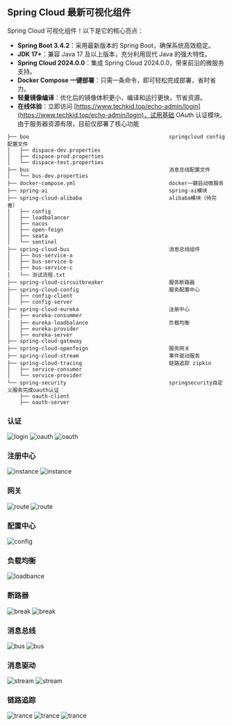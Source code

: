 ##  Spring Cloud 最新可视化组件

 Spring Cloud 可视化组件！以下是它的核心亮点：

- **Spring Boot 3.4.2**：采用最新版本的 Spring Boot，确保系统高效稳定。
- **JDK 17+**：兼容 Java 17 及以上版本，充分利用现代 Java 的强大特性。
- **Spring Cloud 2024.0.0**：集成 Spring Cloud 2024.0.0，带来前沿的微服务支持。
- **Docker Compose 一键部署**：只需一条命令，即可轻松完成部署，省时省力。
- **轻量镜像编译**：优化后的镜像体积更小，编译和运行更快，节省资源。
- **在线体验**：立即访问 [https://www.techkid.top/echo-admin/login](https://www.techkid.top/echo-admin/login)，试用基础 OAuth 认证模块。由于服务器资源有限，目前仅部署了核心功能

```
├── boo                                             springcloud config 配置文件
│   ├── dispace-dev.properties
│   ├── dispace-prod.properties
│   └── dispace-test.properties
├── bus                                             消息总线配置文件
│   └── bus-dev.properties
├── docker-compose.yml                              docker一键启动微服务
├── spring-ai                                       spring-ai模块
├── spring-cloud-alibaba                            alibaba模块（待完善）
│   ├── config
│   ├── loadbalancer
│   ├── nacos
│   ├── open-feign
│   ├── seata
│   └── sentinel
├── spring-cloud-bus                                消息总线组件
│   ├── bus-service-a
│   ├── bus-service-b
│   ├── bus-service-c
│   └── 测试流程.txt
├── spring-cloud-circuitbreaker                     服务断路器
├── spring-cloud-config                             服务配置中心
│   ├── config-client
│   ├── config-server
├── spring-cloud-eureka                             注册中心
│   ├── eureka-consummer
│   ├── eureka-loadbalance                          负载均衡
│   ├── eureka-provider
│   ├── eureka-server
├── spring-cloud-gateway
├── spring-cloud-openfeign                          服务网关
├── spring-cloud-stream                             事件驱动服务
├── spring-cloud-tracing                            链路追踪 zipkin
│   ├── service-consumer
│   └── service-provider
└── spring-security                                 springsecurity自定义服务完成oauth认证
    ├── oauth-client
    ├── oauth-server
```
### 认证
![login](photo/login.png "oauth")
![oauth](photo/oauth.png "oauth")
![oauth](photo/oauth认证.png "oauth")

### 注册中心
![instance](photo/注册中心.png "instance")
![instance](photo/注册中心-1.png "instance")

### 网关
![route](photo/网关.png "route")
![route](photo/网关-1.png "route")

### 配置中心
![config](photo/cloud%20config.png "config")

### 负载均衡
![loadbance](photo/负载均衡.png "oadbance")

### 断路器
![break](photo/断路器.png "break")
![break](photo/断路器-1.png "break")

### 消息总线
![bus](photo/消息总线.png "bus")
![bus](photo/消息总线-1.png "bus")

### 消息驱动
![stream](photo/消息驱动.png "stream")
![stream](photo/消息驱动-1.png "stream")

### 链路追踪
![trance](photo/链路追踪.png "trance")
![trance](photo/链路追踪-1.png "trance")
![trance](photo/链路追踪-2.png "trance")


